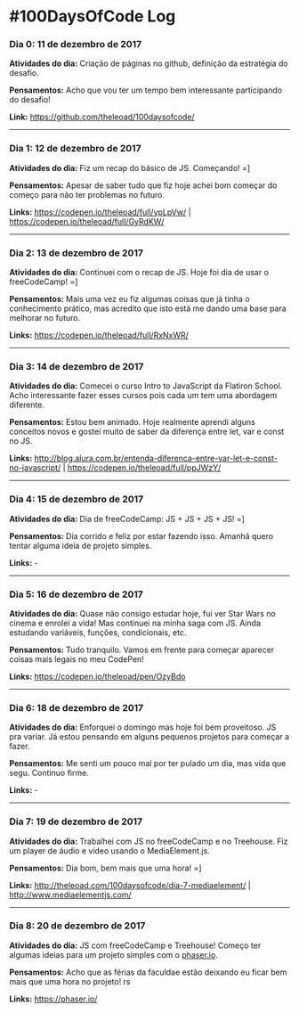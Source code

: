 # #100DaysOfCode Log

### Dia 0: 11 de dezembro de 2017

**Atividades do dia:** Criação de páginas no github, definição da estratégia do desafio.

**Pensamentos:** Acho que vou ter um tempo bem interessante participando do desafio! 

**Link:** https://github.com/theleoad/100daysofcode/

---

### Dia 1: 12 de dezembro de 2017

**Atividades do dia:** Fiz um recap do básico de JS. Começando! =]

**Pensamentos:** Apesar de saber tudo que fiz hoje achei bom começar do começo para não ter problemas no futuro.

**Links:** https://codepen.io/theleoad/full/ypLpVw/ | https://codepen.io/theleoad/full/GyRdKW/

---

### Dia 2: 13 de dezembro de 2017

**Atividades do dia:** Continuei com o recap de JS. Hoje foi dia de usar o freeCodeCamp! =]

**Pensamentos:** Mais uma vez eu fiz algumas coisas que já tinha o conhecimento prático, mas acredito que isto está me dando uma base para melhorar no futuro. 

**Links:** https://codepen.io/theleoad/full/RxNxWR/

---

### Dia 3: 14 de dezembro de 2017

**Atividades do dia:** Comecei o curso Intro to JavaScript da Flatiron School. Acho interessante fazer esses cursos pois cada um tem uma abordagem diferente. 

**Pensamentos:** Estou bem animado. Hoje realmente aprendi alguns conceitos novos e gostei muito de saber da diferença entre let, var e const no JS. 

**Links:** http://blog.alura.com.br/entenda-diferenca-entre-var-let-e-const-no-javascript/ | https://codepen.io/theleoad/full/ppJWzY/

---

### Dia 4: 15 de dezembro de 2017

**Atividades do dia:** Dia de freeCodeCamp: JS + JS + JS + JS! =]

**Pensamentos:** Dia corrido e feliz por estar fazendo isso. Amanhã quero tentar alguma ideia de projeto simples. 

**Links:** -

---

### Dia 5: 16 de dezembro de 2017

**Atividades do dia:** Quase não consigo estudar hoje, fui ver Star Wars no cinema e enrolei a vida! Mas continuei na minha saga com JS. Ainda estudando variáveis, funções, condicionais, etc. 

**Pensamentos:** Tudo tranquilo. Vamos em frente para começar aparecer coisas mais legais no meu CodePen!

**Links:** https://codepen.io/theleoad/pen/OzyBdo

---

### Dia 6: 18 de dezembro de 2017

**Atividades do dia:** Enforquei o domingo mas hoje foi bem proveitoso. JS pra variar. Já estou pensando em alguns pequenos projetos para começar a fazer.

**Pensamentos:** Me senti um pouco mal por ter pulado um dia, mas vida que segu. Continuo firme. 

**Links:** -

---

### Dia 7: 19 de dezembro de 2017

**Atividades do dia:** Trabalhei com JS no freeCodeCamp e no Treehouse. Fiz um player de áudio e vídeo usando o MediaElement.js. 

**Pensamentos:** Dia bom, bem mais que uma hora! =]

**Links:** http://theleoad.com/100daysofcode/dia-7-mediaelement/ | http://www.mediaelementjs.com/

---

### Dia 8: 20 de dezembro de 2017

**Atividades do dia:** JS com freeCodeCamp e Treehouse! Começo ter algumas ideias para um projeto simples com o [phaser.io](https://phaser.io/).

**Pensamentos:** Acho que as férias da faculdae estão deixando eu ficar bem mais que uma hora no projeto! rs

**Links:** https://phaser.io/


